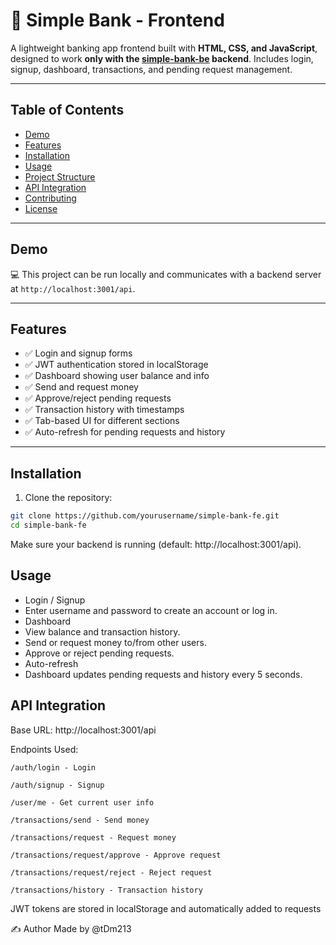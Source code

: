 # 🏦 Simple Bank - Frontend

A lightweight banking app frontend built with **HTML, CSS, and JavaScript**, designed to work **only with the [simple-bank-be](https://github.com/tDm213/simple-bank-be) backend**. Includes login, signup, dashboard, transactions, and pending request management.

---

## Table of Contents

- [Demo](#demo)
- [Features](#features)
- [Installation](#installation)
- [Usage](#usage)
- [Project Structure](#project-structure)
- [API Integration](#api-integration)
- [Contributing](#contributing)
- [License](#license)

---

## Demo

💻 This project can be run locally and communicates with a backend server at `http://localhost:3001/api`.  

---

## Features

- ✅ Login and signup forms  
- ✅ JWT authentication stored in localStorage  
- ✅ Dashboard showing user balance and info  
- ✅ Send and request money  
- ✅ Approve/reject pending requests  
- ✅ Transaction history with timestamps  
- ✅ Tab-based UI for different sections  
- ✅ Auto-refresh for pending requests and history  

---

## Installation

1. Clone the repository:

```bash
git clone https://github.com/yourusername/simple-bank-fe.git
cd simple-bank-fe
```

Make sure your backend is running (default: http://localhost:3001/api).


## Usage
- Login / Signup
- Enter username and password to create an account or log in.
- Dashboard
- View balance and transaction history.
- Send or request money to/from other users.
- Approve or reject pending requests.
- Auto-refresh
- Dashboard updates pending requests and history every 5 seconds.


## API Integration

Base URL: http://localhost:3001/api

Endpoints Used:
```
/auth/login - Login

/auth/signup - Signup

/user/me - Get current user info

/transactions/send - Send money

/transactions/request - Request money

/transactions/request/approve - Approve request

/transactions/request/reject - Reject request

/transactions/history - Transaction history
```
JWT tokens are stored in localStorage and automatically added to requests

✍️ Author Made by @tDm213